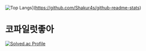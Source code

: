 ![Top Langs](https://github-readme-stats.vercel.app/api/top-langs/?username=DragonTiger-DT
)](https://github.com/Shakur4s/github-readme-stats)

<h1>코파일럿좋아</h1>

[![Solved.ac Profile](http://mazassumnida.wtf/api/v2/generate_badge?boj=dydyqja)](https://solved.ac/dydyqja/)


<!--
**Shakur4s/Shakur4s** is a ✨ _special_ ✨ repository because its `README.md` (this file) appears on your GitHub profile.

Here are some ideas to get you started:

- 🔭 I’m currently working on ...
- 🌱 I’m currently learning ...
- 👯 I’m looking to collaborate on ...
- 🤔 I’m looking for help with ...
- 💬 Ask me about ...
- 📫 How to reach me: ...
- 😄 Pronouns: ...
- ⚡ Fun fact: ...
-->
